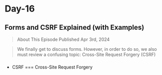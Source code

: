 # Day-16

## Forms and CSRF Explained (with Examples)

> About This Episode
> Published Apr 3rd, 2024

> We finally get to discuss forms. However, in order to do so, we also must review a confusing topic: Cross-Site Request Forgery (CSRF)

###

-   CSRF === Cross-Site Request Forgery
